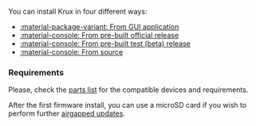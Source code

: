 You can install Krux in four different ways:

- [:material-package-variant: From GUI application](../installing/from-gui.md)
- [:material-console: From pre-built official release](../installing/from-pre-built-release.md)
- [:material-console: From pre-built test (beta) release](../installing/from-test-release.md)
- [:material-console: From source](../installing/from-source.md)

### Requirements
Please, check the [parts list](../../parts.md) for the compatible devices and requirements.

After the first firmware install, you can use a microSD card if you wish to perform further [airgapped updates](../features/sd-card-update.md).